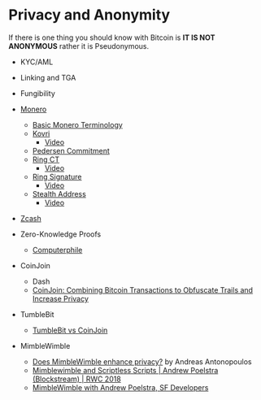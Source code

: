 # Privacy and Anonymity
If there is one thing you should know with Bitcoin is **IT IS NOT ANONYMOUS** rather it is Pseudonymous.
* KYC/AML
* Linking and TGA
* Fungibility
* [Monero](https://getmonero.org/resources/about/)
    * [Basic Monero Terminology](https://getmonero.org/resources/moneropedia/)
    * [Kovri](https://getmonero.org/resources/moneropedia/kovri.html)
      * [Video](https://www.youtube.com/watch?v=cxgbLI6IZGs)
    * [Pedersen Commitment](https://getmonero.org/resources/moneropedia/pedersen-commitment.html)
    * [Ring CT](https://getmonero.org/resources/moneropedia/ringCT.html)
      * [Video](https://www.youtube.com/watch?v=M3AHp9KgTkQ&t=2s)
    * [Ring Signature](https://getmonero.org/resources/moneropedia/ringsignatures.html)
      * [Video](https://www.youtube.com/watch?v=zHN_B_H_fCs)
    * [Stealth Address](https://getmonero.org/resources/moneropedia/stealthaddress.html)
      * [Video](https://www.youtube.com/watch?v=bWst278J8NA)

* [Zcash](https://z.cash/)
 * Zero-Knowledge Proofs
   * [Computerphile](https://www.youtube.com/watch?v=HUs1bH85X9I)
* CoinJoin
   * Dash
   * [CoinJoin: Combining Bitcoin Transactions to Obfuscate Trails and Increase Privacy](https://bitcoinmagazine.com/articles/coinjoin-combining-bitcoin-transactions-to-obfuscate-trails-and-increase-privacy-1465235087/)
* TumbleBit
   * [TumbleBit vs CoinJoin](https://medium.com/@nopara73/tumblebit-vs-coinjoin-15e5a7d58e3)
* MimbleWimble
   * [Does MimbleWimble enhance privacy?](https://www.youtube.com/watch?v=paOAgR3LuGI) by Andreas Antonopoulos
   * [Mimblewimble and Scriptless Scripts | Andrew Poelstra (Blockstream) | RWC 2018](https://www.youtube.com/watch?v=ovCBT1gyk9c&t=672s)
   * [MimbleWimble with Andrew Poelstra, SF Developers](https://www.youtube.com/watch?v=aHTRlbCaUyM&t=1847s)
